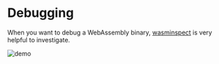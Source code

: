 # Debugging

When you want to debug a WebAssembly binary, [wasminspect](https://github.com/kateinoigakukun/wasminspect) is very helpful to investigate.

![demo](https://raw.githubusercontent.com/kateinoigakukun/wasminspect/master/assets/demo.gif)
